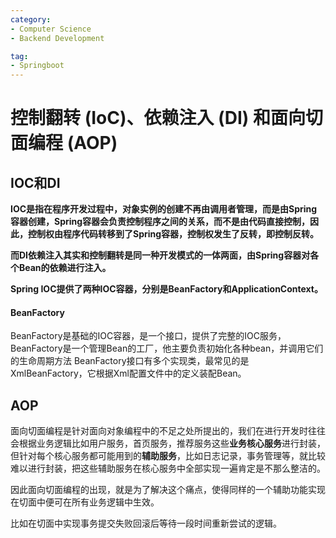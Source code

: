 ```yaml
---
category:
- Computer Science
- Backend Development

tag: 
- Springboot
---
```


# 控制翻转 (IoC)、依赖注入 (DI) 和面向切面编程 (AOP)

## IOC和DI

**IOC是指在程序开发过程中，对象实例的创建不再由调用者管理，而是由Spring容器创建，Spring容器会负责控制程序之间的关系，而不是由代码直接控制，因此，控制权由程序代码转移到了Spring容器，控制权发生了反转，即控制反转。** 

**而DI依赖注入其实和控制翻转是同一种开发模式的一体两面，由Spring容器对各个Bean的依赖进行注入。**



**Spring IOC提供了两种IOC容器，分别是BeanFactory和ApplicationContext。**

#### BeanFactory

BeanFactory是基础的IOC容器，是一个接口，提供了完整的IOC服务，BeanFactory是一个管理Bean的工厂，他主要负责初始化各种bean，并调用它们的生命周期方法 BeanFactory接口有多个实现类，最常见的是XmlBeanFactory，它根据Xml配置文件中的定义装配Bean。



## AOP

面向切面编程是针对面向对象编程中的不足之处所提出的，我们在进行开发时往往会根据业务逻辑比如用户服务，首页服务，推荐服务这些**业务核心服务**进行封装，但针对每个核心服务都可能用到的**辅助服务**，比如日志记录，事务管理等，就比较难以进行封装，把这些辅助服务在核心服务中全部实现一遍肯定是不那么整洁的。

因此面向切面编程的出现，就是为了解决这个痛点，使得同样的一个辅助功能实现在切面中便可在所有业务逻辑中生效。

比如在切面中实现事务提交失败回滚后等待一段时间重新尝试的逻辑。